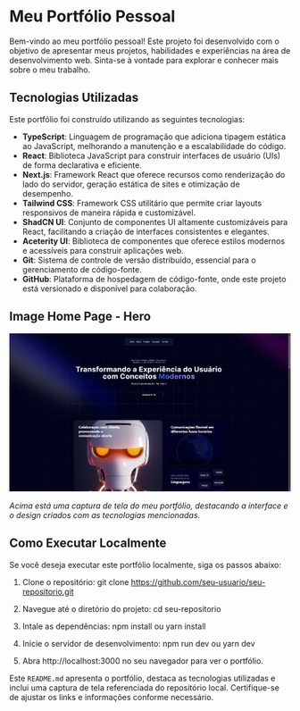 # Meu Portfólio Pessoal

Bem-vindo ao meu portfólio pessoal! Este projeto foi desenvolvido com o objetivo de apresentar meus projetos, habilidades e experiências na área de desenvolvimento web. Sinta-se à vontade para explorar e conhecer mais sobre o meu trabalho.

## Tecnologias Utilizadas

Este portfólio foi construído utilizando as seguintes tecnologias:

- **TypeScript**: Linguagem de programação que adiciona tipagem estática ao JavaScript, melhorando a manutenção e a escalabilidade do código.
- **React**: Biblioteca JavaScript para construir interfaces de usuário (UIs) de forma declarativa e eficiente.
- **Next.js**: Framework React que oferece recursos como renderização do lado do servidor, geração estática de sites e otimização de desempenho.
- **Tailwind CSS**: Framework CSS utilitário que permite criar layouts responsivos de maneira rápida e customizável.
- **ShadCN UI**: Conjunto de componentes UI altamente customizáveis para React, facilitando a criação de interfaces consistentes e elegantes.
- **Aceterity UI**: Biblioteca de componentes que oferece estilos modernos e acessíveis para construir aplicações web.
- **Git**: Sistema de controle de versão distribuído, essencial para o gerenciamento de código-fonte.
- **GitHub**: Plataforma de hospedagem de código-fonte, onde este projeto está versionado e disponível para colaboração.

## Image Home Page - Hero

![Screenshot do Portfólio](/public//minimalist-print.png)

_Acima está uma captura de tela do meu portfólio, destacando a interface e o design criados com as tecnologias mencionadas._

## Como Executar Localmente

Se você deseja executar este portfólio localmente, siga os passos abaixo:

1. Clone o repositório:
   git clone https://github.com/seu-usuario/seu-repositorio.git

2. Navegue até o diretório do projeto:
   cd seu-repositorio

3. Intale as dependências:
   npm install ou yarn install

4. Inicie o servidor de desenvolvimento:
   npm run dev ou yarn dev

5. Abra http://localhost:3000 no seu navegador para ver o portfólio.

Este `README.md` apresenta o portfólio, destaca as tecnologias utilizadas e inclui uma captura de tela referenciada do repositório local. Certifique-se de ajustar os links e informações conforme necessário.
